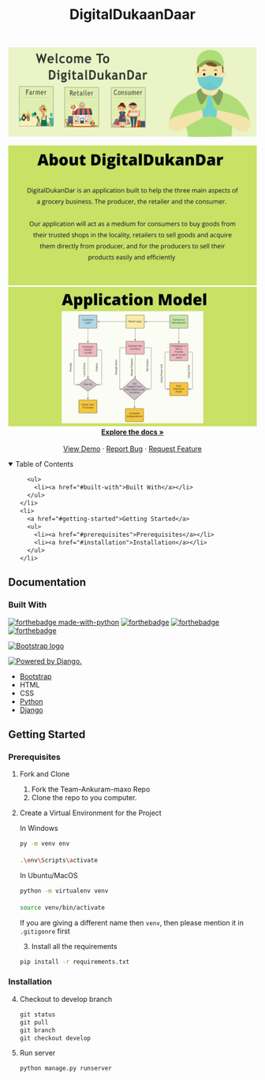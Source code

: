 <h1 align="center">DigitalDukaanDaar</h1>
<!-- PROJECT LOGO -->
<br />
<p align="center">
  <a href="https://github.com/anmolag10/1_PacManBytes">
    <img src="Images/card 3.png" alt="Logo">
  </a>

  

  <p align="center">
  <img src="Images/2.jpg" >
  <img src="Images/6.jpg">
    <br />
    <a href="https://github.com/anmolag10/1_PacManBytes/blob/main/README.md"><strong>Explore the docs »</strong></a>
    <br />
    <br />
    <a href="https://github.com/anmolag10/1_PacManBytes/blob/main/README.md">View Demo</a>
    ·
    <a href="https://github.com/anmolag10/1_PacManBytes/issues">Report Bug</a>
    ·
    <a href="https://github.com/anmolag10/1_PacManBytes/issues">Request Feature</a>
  </p>
</p>

<!-- TABLE OF CONTENTS -->
<details open="open">
  <summary>Table of Contents</summary>
  <ol>
    
      
      <ul>
        <li><a href="#built-with">Built With</a></li>
      </ul>
    </li>
    <li>
      <a href="#getting-started">Getting Started</a>
      <ul>
        <li><a href="#prerequisites">Prerequisites</a></li>
        <li><a href="#installation">Installation</a></li>
      </ul>
    </li>
  </ol>
</details>

<!-- Documentation -->
## Documentation



### Built With
[![forthebadge made-with-python](http://ForTheBadge.com/images/badges/made-with-python.svg)](https://www.python.org/)
[![forthebadge](https://forthebadge.com/images/badges/uses-html.svg)](https://forthebadge.com)
[![forthebadge](https://forthebadge.com/images/badges/uses-js.svg)](https://forthebadge.com)
[![forthebadge](https://forthebadge.com/images/badges/uses-css.svg)](https://forthebadge.com)

<a href="https://getbootstrap.com/">
    <img src="https://getbootstrap.com/docs/5.0/assets/brand/bootstrap-logo-shadow.png" alt="Bootstrap logo" width="60" height="50">
</a>

<a href="http://www.djangoproject.com/"><img src="https://www.djangoproject.com/m/img/badges/djangopowered126x54.gif" border="0" alt="Powered by Django." title="Powered by Django." /></a>

* [Bootstrap](https://getbootstrap.com)
* HTML
* CSS
* [Python](https://www.python.org/downloads/)
* [Django](https://www.djangoproject.com/)

<!-- GETTING STARTED -->
## Getting Started

### Prerequisites

1. Fork and Clone
    <ol>
    <li>Fork the Team-Ankuram-maxo Repo</li>
    <li>Clone the repo to you computer.</li>
    </ol>

2. Create a Virtual Environment for the Project

    In Windows
    ```bash
   py -m venv env
    
   .\env\Scripts\activate

    ```

    In Ubuntu/MacOS
    ```bash
    python -m virtualenv venv
    
    source venv/bin/activate
    ```
   
   If you are giving a different name then `venv`, then please mention it in `.gitigonre` first
   
   3. Install all the requirements

    ```bash
    pip install -r requirements.txt
    ```
   
### Installation
   

  4. Checkout to develop branch
       ```git
      git status
      git pull
      git branch
      git checkout develop

  5. Run server
      ```bash
      python manage.py runserver
      ```
 
